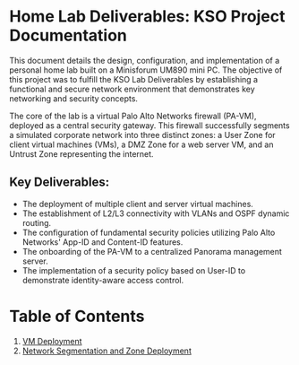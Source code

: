 # Home Lab Deliverables: KSO Project Documentation
This document details the design, configuration, and implementation of a personal home lab built on a Minisforum UM890 mini PC. The objective of this project was to fulfill the KSO Lab Deliverables by establishing a functional and secure network environment that demonstrates key networking and security concepts.

The core of the lab is a virtual Palo Alto Networks firewall (PA-VM), deployed as a central security gateway. This firewall successfully segments a simulated corporate network into three distinct zones: a User Zone for client virtual machines (VMs), a DMZ Zone for a web server VM, and an Untrust Zone representing the internet.

## Key Deliverables:
* The deployment of multiple client and server virtual machines.
* The establishment of L2/L3 connectivity with VLANs and OSPF dynamic routing.
* The configuration of fundamental security policies utilizing Palo Alto Networks' App-ID and Content-ID features.
* The onboarding of the PA-VM to a centralized Panorama management server.
* The implementation of a security policy based on User-ID to demonstrate identity-aware access control.

# Table of Contents
1. [VM Deployment](VM_Deplyment.md)
2. [Network Segmentation and Zone Deployment](Segmentation_Zones.md)
